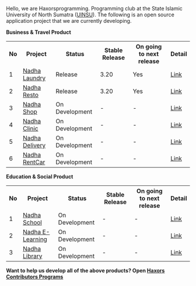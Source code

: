 
Hello, we are Haxorsprogramming. Programming club at the State Islamic University of North Sumatra (<a href='https://uinsu.ac.id'>UINSU</a>). The following is an open source application project that we are currently developing.

**Business & Travel Product**
<table>
<tr>
<th>No</th><th>Project</th><th>Status</th><th>Stable Release</th><th>On going to next release</th><th>Detail</th>
</tr>
<tr>
<td>1</td><td><a href='https://github.com/haxorsprogramming/Nadha-Laundry'>Nadha Laundry</a></td><td>Release</td><td>3.20</td><td>Yes</td><td><a href='http://project.haxors.or.id/Nadha-Laundry'>Link</a>
</td>
</tr>
<tr>
<td>2</td><td><a href='https://github.com/haxorsprogramming/Nadha-Resto'>Nadha Resto</a></td><td>Release</td><td>3.20</td><td>Yes</td><td><a href='http://project.haxors.or.id/Nadha-Resto'>Link</a>
</td>
</tr>
<tr>
<td>3</td><td><a href='https://github.com/haxorsprogramming/Nadha-Shop'>Nadha Shop</a></td><td>On Development</td><td> - </td><td> - </td><td><a href='http://project.haxors.or.id/Nadha-Shop'>Link</a>
</td>
</tr>
<tr>
<td>4</td><td><a href='https://github.com/haxorsprogramming/Nadha-Clinic'>Nadha Clinic</a></td><td>On Development</td><td> - </td><td> - </td><td><a href='http://project.haxors.or.id/Nadha-Clinic'>Link</a>
</td>
</tr>
  <tr>
<td>5</td><td><a href='https://github.com/haxorsprogramming/Nadha-Delivery'>Nadha Delivery</a></td><td>On Development</td><td> - </td><td> - </td><td><a href='http://project.haxors.or.id/Nadha-Delivery'>Link</a>
</td>
</tr>
  <tr>
<td>6</td><td><a href='https://github.com/haxorsprogramming/Nadha-Delivery'>Nadha RentCar</a></td><td>On Development</td><td> - </td><td> - </td><td><a href='http://project.haxors.or.id/Nadha-Delivery'>Link</a>
</td>
</tr>
</table>

**Education & Social Product**
<table>
<tr>
<th>No</th><th>Project</th><th>Status</th><th>Stable Release</th><th>On going to next release</th><th>Detail</th>
</tr>
<tr>
<td>1</td><td><a href='https://github.com/haxorsprogramming/Nadha-School'>Nadha School</a></td><td>On Development</td><td> - </td><td> - </td><td><a href='http://project.haxors.or.id/Nadha-Laundry'>Link</a>
</td>
</tr>
  <tr>
<td>2</td><td><a href='https://github.com/haxorsprogramming/Nadha-E-Learning'>Nadha E-Learning</a></td><td>On Development</td><td> - </td><td> - <td><a href='http://project.haxors.or.id/Nadha-Library'>Link</a>
</td>
</tr>
<tr>
<td>3</td><td><a href='https://github.com/haxorsprogramming/Nadha-Library'>Nadha Library</a></td><td>On Development</td><td> - </td><td> - <td><a href='http://project.haxors.or.id/Nadha-E-Learning'>Link</a>
</td>
</tr>
</table>



**Want to help us develop all of the above products? Open <a href='https://github.com/haxorsprogramming/Haxors-Contributors'>Haxors Contributors Programs</a>**
